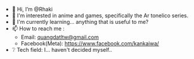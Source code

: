 - 👋 Hi, I’m @Rhaki
- 👀 I'm interested in anime and games, specifically the Ar tonelico series.
- 🌱 I'm currently learning... anything that is useful to me?
- 📫 How to reach me :
  - Email: quangdatltw@gmail.com
  - Facebook(Meta): https://www.facebook.com/kankaiwa/
- ❔ Tech field: I... haven't decided myself..
<!---
quangdatltw/quangdatltw is a ✨ special ✨ repository because its `README.md` (this file) appears on your GitHub profile.
You can click the Preview link to take a look at your changes.
--->
